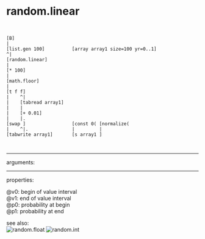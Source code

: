 # random.linear

```


[B]
|
[list.gen 100]          [array array1 size=100 yr=0..1]
^|
[random.linear]
|
[* 100]
|
[math.floor]
|
[t f f]
|    ^|
|    [tabread array1]
|    |
|    [+ 0.01]
|    |.
[swap ]                 [const 0( [normalize(
|    ^|.                |         |
[tabwrite array1]       [s array1 ]

            
```
---
arguments:


---
properties:

@v0: begin of value interval<br>
@v1: end of value interval<br>
@p0: probability at begin<br>
@p1: probability at end<br>

see also:<br>
![random.float]("img/object_random.float.png")
![random.int]("img/object_random.int.png")
